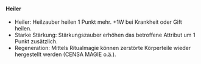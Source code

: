 #### Heiler

* Heiler: Heilzauber heilen 1 Punkt mehr. +1W bei Krankheit oder Gift heilen.
* Starke Stärkung: Stärkungszauber erhöhen das betroffene Attribut um 1 Punkt zusätzlich.
* Regeneration: Mittels Ritualmagie können zerstörte Körperteile wieder hergestellt werden (CENSA MAGIE o.ä.).
